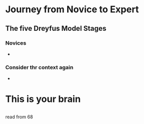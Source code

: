 # Journey from Novice to Expert
 ## The five Dreyfus Model Stages
 ### Novices
 * 
 ### Consider thr context again
 * 
# This is your brain
##

read from 68

